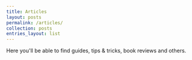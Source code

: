 ```yaml
---
title: Articles
layout: posts
permalink: /articles/
collection: posts
entries_layout: list
---
```


Here you'll be able to find guides, tips & tricks, book reviews and others.
